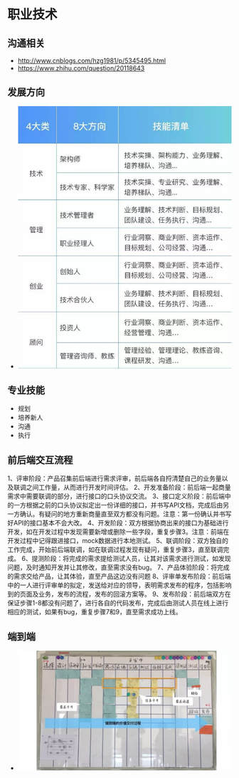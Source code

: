 # 职业技术

## 沟通相关
  - http://www.cnblogs.com/hzg1981/p/5345495.html
  - https://www.zhihu.com/question/20118643

## 发展方向
  - ![职业发展方向](职业发展方向.jpeg)

## 专业技能
  - 规划
  - 培养新人
  - 沟通
  - 执行


## 前后端交互流程
1、评审阶段：产品召集前后端进行需求评审，前后端各自捋清楚自己的业务量以及联调之间工作量，从而进行开发时间评估。
2、开发准备阶段：前后端一起商量需求中需要联调的部分，进行接口的口头协议交流。
3、接口定义阶段：前后端中的一方根据之前的口头协议拟定出一份详细的接口，并书写API文档，完成后由另一方确认。有疑问的地方重新商量直至双方都没有问题。注意：第一份确认并书写好API的接口基本不会大改。
4、开发阶段：双方根据协商出来的接口为基础进行开发，如在开发过程中发现需要新增或删除一些字段，重复步骤3。注意：前端在开发过程中记得跟进接口，mock数据进行本地测试。
5、联调阶段：双方独自的工作完成，开始前后端联调，如在联调过程发现有疑问，重复步骤3，直至联调完成。
6、提测阶段：将完成的需求提给测试人员，让其对该需求进行测试，如发现问题，及时通知开发并让其修改，直至需求没有bug。
7、产品体验阶段：将完成的需求交给产品，让其体验，直至产品这边没有问题
8、评审单发布阶段：前后端中的一人进行评审单的拟定，发送给对应的领导，表明需求发布的程序，包括影响到的页面及业务，发布的流程，发布的回滚方案等。
9、发布阶段：前后端双方在保证步骤1-8都没有问题了，进行各自的代码发布，完成后由测试人员在线上进行相应的测试，如果有bug，重复步骤7和9，直至需求成功上线。


## 端到端
  - ![流程-看板](流程-看板.jpeg)


